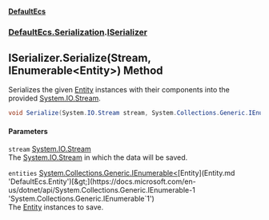 #### [DefaultEcs](index.md 'index')
### [DefaultEcs.Serialization](index.md#DefaultEcs_Serialization 'DefaultEcs.Serialization').[ISerializer](ISerializer.md 'DefaultEcs.Serialization.ISerializer')
## ISerializer.Serialize(Stream, IEnumerable&lt;Entity&gt;) Method
Serializes the given [Entity](Entity.md 'DefaultEcs.Entity') instances with their components into the provided [System.IO.Stream](https://docs.microsoft.com/en-us/dotnet/api/System.IO.Stream 'System.IO.Stream').  
```csharp
void Serialize(System.IO.Stream stream, System.Collections.Generic.IEnumerable<DefaultEcs.Entity> entities);
```
#### Parameters
<a name='DefaultEcs_Serialization_ISerializer_Serialize(System_IO_Stream_System_Collections_Generic_IEnumerable_DefaultEcs_Entity_)_stream'></a>
`stream` [System.IO.Stream](https://docs.microsoft.com/en-us/dotnet/api/System.IO.Stream 'System.IO.Stream')  
The [System.IO.Stream](https://docs.microsoft.com/en-us/dotnet/api/System.IO.Stream 'System.IO.Stream') in which the data will be saved.
  
<a name='DefaultEcs_Serialization_ISerializer_Serialize(System_IO_Stream_System_Collections_Generic_IEnumerable_DefaultEcs_Entity_)_entities'></a>
`entities` [System.Collections.Generic.IEnumerable&lt;](https://docs.microsoft.com/en-us/dotnet/api/System.Collections.Generic.IEnumerable-1 'System.Collections.Generic.IEnumerable`1')[Entity](Entity.md 'DefaultEcs.Entity')[&gt;](https://docs.microsoft.com/en-us/dotnet/api/System.Collections.Generic.IEnumerable-1 'System.Collections.Generic.IEnumerable`1')  
The [Entity](Entity.md 'DefaultEcs.Entity') instances to save.
  
